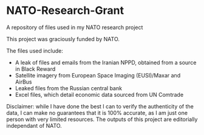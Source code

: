 # NATO-Research-Grant
A repository of files used in my NATO research project

This project was graciously funded by NATO.

The files used include:
- A leak of files and emails from the Iranian NPPD, obtained from a source in Black Reward
- Satellite imagery from European Space Imaging (EUSI)/Maxar and AirBus
- Leaked files from the Russian central bank
- Excel files, which detail economic data sourced from UN Comtrade

Disclaimer: while I have done the best I can to verify the authenticity of the data, I can make no guarantees that it is 100% accurate, as I am just one person with very limited resources. The outputs of this project are editorially independant of NATO.
